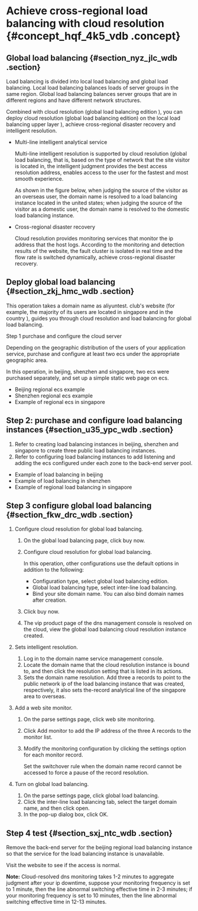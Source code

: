# Achieve cross-regional load balancing with cloud resolution {#concept_hqf_4k5_vdb .concept}

## Global load balancing {#section_nyz_jlc_wdb .section}

Load balancing is divided into local load balancing and global load balancing. Local load balancing balances loads of server groups in the same region. Global load balancing balances server groups that are in different regions and have different network structures.

Combined with cloud resolution \(global load balancing edition \), you can deploy cloud resolution \(global load balancing edition\) on the local load balancing upper layer \), achieve cross-regional disaster recovery and intelligent resolution.

-   Multi-line intelligent analytical service

    Multi-line intelligent resolution is supported by cloud resolution \(global load balancing, that is, based on the type of network that the site visitor is located in, the intelligent judgment provides the best access resolution address, enables access to the user for the fastest and most smooth experience.

    As shown in the figure below, when judging the source of the visitor as an overseas user, the domain name is resolved to a load balancing instance located in the united states; when judging the source of the visitor as a domestic user, the domain name is resolved to the domestic load balancing instance.

-   Cross-regional disaster recovery

    Cloud resolution provides monitoring services that monitor the ip address that the host logs. According to the monitoring and detection results of the website, the fault cluster is isolated in real time and the flow rate is switched dynamically, achieve cross-regional disaster recovery.


## Deploy global load balancing {#section_zkj_hmc_wdb .section}

This operation takes a domain name as aliyuntest. club's website \(for example, the majority of its users are located in singapore and in the country \), guides you through cloud resolution and load balancing for global load balancing.

Step 1 purchase and configure the cloud server

Depending on the geographic distribution of the users of your application service, purchase and configure at least two ecs under the appropriate geographic area.

In this operation, in beijing, shenzhen and singapore, two ecs were purchased separately, and set up a simple static web page on ecs.

-   Beijing regional ecs example
-   Shenzhen regional ecs example
-   Example of regional ecs in singapore

## Step 2: purchase and configure load balancing instances {#section_u35_ypc_wdb .section}

1.  Refer to creating load balancing instances in beijing, shenzhen and singapore to create three public load balancing instances.
2.  Refer to configuring load balancing instances to add listening and adding the ecs configured under each zone to the back-end server pool.

-   Example of load balancing in beijing
-   Example of load balancing in shenzhen
-   Example of regional load balancing in singapore

## Step 3 configure global load balancing {#section_fkw_drc_wdb .section}

1.  Configure cloud resolution for global load balancing.
    1.  On the global load balancing page, click buy now.
    2.  Configure cloud resolution for global load balancing.

        In this operation, other configurations use the default options in addition to the following:

        -   Configuration type, select global load balancing edition.
        -   Global load balancing type, select inter-line load balancing.
        -   Bind your site domain name. You can also bind domain names after creation.
    3.  Click buy now.
    4.  The vip product page of the dns management console is resolved on the cloud, view the global load balancing cloud resolution instance created.
2.  Sets intelligent resolution.
    1.  Log in to the domain name service management console.
    2.  Locate the domain name that the cloud resolution instance is bound to, and then click the resolution setting that is listed in its actions.
    3.  Sets the domain name resolution. Add three a records to point to the public network ip of the load balancing instance that was created, respectively, it also sets the-record analytical line of the singapore area to overseas.
3.  Add a web site monitor.
    1.  On the parse settings page, click web site monitoring.
    2.  Click Add monitor to add the IP address of the three A records to the monitor list.
    3.  Modify the monitoring configuration by clicking the settings option for each monitor record.

        Set the switchover rule when the domain name record cannot be accessed to force a pause of the record resolution.

4.  Turn on global load balancing.
    1.  On the parse settings page, click global load balancing.
    2.  Click the inter-line load balancing tab, select the target domain name, and then click open.
    3.  In the pop-up dialog box, click OK.

## Step 4 test {#section_sxj_ntc_wdb .section}

Remove the back-end server for the beijing regional load balancing instance so that the service for the load balancing instance is unavailable.

Visit the website to see if the access is normal.

**Note:** Cloud-resolved dns monitoring takes 1-2 minutes to aggregate judgment after your ip downtime, suppose your monitoring frequency is set to 1 minute, then the line abnormal switching effective time in 2-3 minutes; if your monitoring frequency is set to 10 minutes, then the line abnormal switching effective time in 12-13 minutes.

